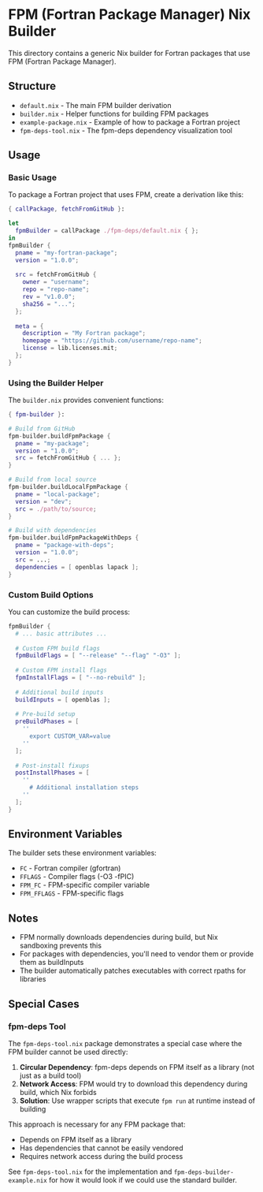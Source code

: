 # FPM (Fortran Package Manager) Nix Builder

This directory contains a generic Nix builder for Fortran packages that use FPM (Fortran Package Manager).

## Structure

- `default.nix` - The main FPM builder derivation
- `builder.nix` - Helper functions for building FPM packages
- `example-package.nix` - Example of how to package a Fortran project
- `fpm-deps-tool.nix` - The fpm-deps dependency visualization tool

## Usage

### Basic Usage

To package a Fortran project that uses FPM, create a derivation like this:

```nix
{ callPackage, fetchFromGitHub }:

let
  fpmBuilder = callPackage ./fpm-deps/default.nix { };
in
fpmBuilder {
  pname = "my-fortran-package";
  version = "1.0.0";
  
  src = fetchFromGitHub {
    owner = "username";
    repo = "repo-name";
    rev = "v1.0.0";
    sha256 = "...";
  };
  
  meta = {
    description = "My Fortran package";
    homepage = "https://github.com/username/repo-name";
    license = lib.licenses.mit;
  };
}
```

### Using the Builder Helper

The `builder.nix` provides convenient functions:

```nix
{ fpm-builder }:

# Build from GitHub
fpm-builder.buildFpmPackage {
  pname = "my-package";
  version = "1.0.0";
  src = fetchFromGitHub { ... };
}

# Build from local source
fpm-builder.buildLocalFpmPackage {
  pname = "local-package";
  version = "dev";
  src = ./path/to/source;
}

# Build with dependencies
fpm-builder.buildFpmPackageWithDeps {
  pname = "package-with-deps";
  version = "1.0.0";
  src = ...;
  dependencies = [ openblas lapack ];
}
```

### Custom Build Options

You can customize the build process:

```nix
fpmBuilder {
  # ... basic attributes ...
  
  # Custom FPM build flags
  fpmBuildFlags = [ "--release" "--flag" "-O3" ];
  
  # Custom FPM install flags
  fpmInstallFlags = [ "--no-rebuild" ];
  
  # Additional build inputs
  buildInputs = [ openblas ];
  
  # Pre-build setup
  preBuildPhases = [
    ''
      export CUSTOM_VAR=value
    ''
  ];
  
  # Post-install fixups
  postInstallPhases = [
    ''
      # Additional installation steps
    ''
  ];
}
```

## Environment Variables

The builder sets these environment variables:
- `FC` - Fortran compiler (gfortran)
- `FFLAGS` - Compiler flags (-O3 -fPIC)
- `FPM_FC` - FPM-specific compiler variable
- `FPM_FFLAGS` - FPM-specific flags

## Notes

- FPM normally downloads dependencies during build, but Nix sandboxing prevents this
- For packages with dependencies, you'll need to vendor them or provide them as buildInputs
- The builder automatically patches executables with correct rpaths for libraries

## Special Cases

### fpm-deps Tool

The `fpm-deps-tool.nix` package demonstrates a special case where the FPM builder cannot be used directly:

1. **Circular Dependency**: fpm-deps depends on FPM itself as a library (not just as a build tool)
2. **Network Access**: FPM would try to download this dependency during build, which Nix forbids
3. **Solution**: Use wrapper scripts that execute `fpm run` at runtime instead of building

This approach is necessary for any FPM package that:
- Depends on FPM itself as a library
- Has dependencies that cannot be easily vendored
- Requires network access during the build process

See `fpm-deps-tool.nix` for the implementation and `fpm-deps-builder-example.nix` for how it would look if we could use the standard builder.